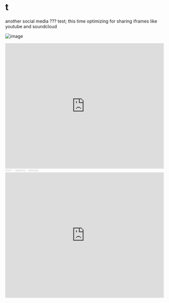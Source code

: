 # t
another social media ??? test; this time optimizing for sharing iframes like youtube and soundcloud

![image](https://user-images.githubusercontent.com/20587215/176117904-cdab04cc-336b-42b2-b675-54f37a81f925.png)

<iframe width="100%" height="400" scrolling="no" frameborder="no" allow="autoplay" src="https://w.soundcloud.com/player/?url=https%3A//api.soundcloud.com/tracks/1248672973&color=%23ff5500&auto_play=false&hide_related=false&show_comments=true&show_user=true&show_reposts=false&show_teaser=true&visual=true"></iframe><div style="font-size: 10px; color: #cccccc;line-break: anywhere;word-break: normal;overflow: hidden;white-space: nowrap;text-overflow: ellipsis; font-family: Interstate,Lucida Grande,Lucida Sans Unicode,Lucida Sans,Garuda,Verdana,Tahoma,sans-serif;font-weight: 100;"><a href="https://soundcloud.com/cooltweens" title="cool ✨ tweens" target="_blank" style="color: #cccccc; text-decoration: none;">cool ✨ tweens</a> · <a href="https://soundcloud.com/cooltweens/miracle" title="miracle" target="_blank" style="color: #cccccc; text-decoration: none;">miracle</a></div>

<iframe width="100%" height="400" src="https://www.youtube.com/embed/AjBediJpL3k" title="YouTube video player" frameborder="0" allow="accelerometer; autoplay; clipboard-write; encrypted-media; gyroscope; picture-in-picture" allowfullscreen></iframe>

